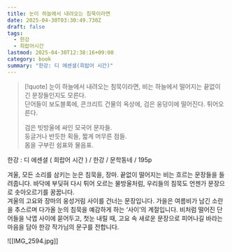 ```yaml
---
title: 눈이 하늘에서 내려오는 침묵이라면
date: 2025-04-30T03:30:49.730Z
draft: false
tags:
  - 한강
  - 희랍어시간
lastmod: 2025-04-30T12:38:16+09:00
category: book
summary: "한강: 디 에센셜(희랍어 시간)"
---
```


> [!quote]
> 눈이 하늘에서 내려오는 침묵이라면, 비는 하늘에서 떨어지는 끝없이 긴 문장들인지도 모른다.  
> 단어들이 보도블록에, 콘크리트 건물의 옥상에, 검은 웅덩이에 떨어진다. 튀어오른다.
>
> 검은 빗방울에 싸인 모국어 문자들.  
> 둥글거나 반듯한 획들, 짧게 머무른 점들.  
> 몸을 구부린 쉼표와 물음표.

한강 : 디 에센셜 ( 희랍어 시간 ) / 한강 / 문학동네 / 195p

겨울, 모든 소리를 삼키는 눈은 침묵을, 장마. 끝없이 떨어지는 비는 흐르는 문장들을 들려줍니다. 바닥에 부딪혀 다시 튀어 오르는 물방울처럼, 우리들의 침묵도 언젠가 문장으로 솟아오르기를 꿈꿉니다.  
겨울의 고요와 장마의 웅성거림 사이를 건너는 문장입니다. 가을은 여름비가 남긴 소란을 추스르며 다가올 눈의 침묵을 예감하게 하는 ‘사이’의 계절입니다. 비처럼 떨어진 단어들을 낙엽 사이에 묻어두고, 첫눈 내릴 때, 고요 속 새로운 문장으로 피어나길 바라는 마음을 담아 한강 작가님의 문구를 전합니다.

![[IMG_2594.jpg]]
